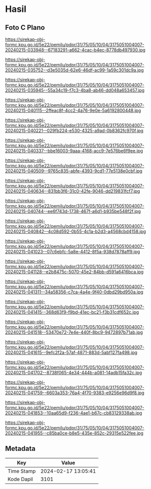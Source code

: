 # Hasil

## Foto C Plano

https://sirekap-obj-formc.kpu.go.id/5e22/pemilu/pdpr/31/75/05/10/04/3175051004007-20240215-033948--67183291-a662-4cac-b4ec-8778db497930.jpg

https://sirekap-obj-formc.kpu.go.id/5e22/pemilu/pdpr/31/75/05/10/04/3175051004007-20240215-035752--d3e5035d-62e6-46df-ac99-1a59c301dc9a.jpg

https://sirekap-obj-formc.kpu.go.id/5e22/pemilu/pdpr/31/75/05/10/04/3175051004007-20240215-035945--55a34c19-f7c3-4ba8-ab46-dd048a653457.jpg

https://sirekap-obj-formc.kpu.go.id/5e22/pemilu/pdpr/31/75/05/10/04/3175051004007-20240215-040115--2ffeac8f-4cc2-4a76-9e0e-5a6192800448.jpg

https://sirekap-obj-formc.kpu.go.id/5e22/pemilu/pdpr/31/75/05/10/04/3175051004007-20240215-040221--029fb224-e530-4325-a9ad-0b8362fc970f.jpg

https://sirekap-obj-formc.kpu.go.id/5e22/pemilu/pdpr/31/75/05/10/04/3175051004007-20240215-040337--bbe16003-9aaa-4168-acc9-7e576be6f9ee.jpg

https://sirekap-obj-formc.kpu.go.id/5e22/pemilu/pdpr/31/75/05/10/04/3175051004007-20240215-040509--9765c835-abfe-4393-9cd1-77e5138e0cbf.jpg

https://sirekap-obj-formc.kpu.go.id/5e22/pemilu/pdpr/31/75/05/10/04/3175051004007-20240215-040634--831bb3f6-31c0-42fe-9046-dd219831fcf7.jpg

https://sirekap-obj-formc.kpu.go.id/5e22/pemilu/pdpr/31/75/05/10/04/3175051004007-20240215-040744--ee6f743d-1738-467f-a6d1-b935be548f2f.jpg

https://sirekap-obj-formc.kpu.go.id/5e22/pemilu/pdpr/31/75/05/10/04/3175051004007-20240215-040842--4c08d592-0b55-4c1a-b2d3-a4568cbd4158.jpg

https://sirekap-obj-formc.kpu.go.id/5e22/pemilu/pdpr/31/75/05/10/04/3175051004007-20240215-041023--07c6ebfc-5a8e-4412-8f5a-938d7878aff9.jpg

https://sirekap-obj-formc.kpu.go.id/5e22/pemilu/pdpr/31/75/05/10/04/3175051004007-20240215-041128--e2b8475c-5070-45e2-84bb-d591a6416bca.jpg

https://sirekap-obj-formc.kpu.go.id/5e22/pemilu/pdpr/31/75/05/10/04/3175051004007-20240215-041311--34a58356-c7ca-4a4e-9f40-0dbd29bd950a.jpg

https://sirekap-obj-formc.kpu.go.id/5e22/pemilu/pdpr/31/75/05/10/04/3175051004007-20240215-041415--368d63f9-f9bd-41ec-bc21-f3b31cdf652c.jpg

https://sirekap-obj-formc.kpu.go.id/5e22/pemilu/pdpr/31/75/05/10/04/3175051004007-20240215-041518--53470e72-7e4e-440f-8bc9-9472897b71ab.jpg

https://sirekap-obj-formc.kpu.go.id/5e22/pemilu/pdpr/31/75/05/10/04/3175051004007-20240215-041615--9efc2f2a-57af-4871-883d-5abf127fa498.jpg

https://sirekap-obj-formc.kpu.go.id/5e22/pemilu/pdpr/31/75/05/10/04/3175051004007-20240215-041702--8738f065-4e34-444b-a081-14adb15fa32c.jpg

https://sirekap-obj-formc.kpu.go.id/5e22/pemilu/pdpr/31/75/05/10/04/3175051004007-20240215-041759--6603a353-76a4-4f70-9383-e9256e96d9f8.jpg

https://sirekap-obj-formc.kpu.go.id/5e22/pemilu/pdpr/31/75/05/10/04/3175051004007-20240215-041853--10aa65d9-f236-4ae1-b67c-cb83129338ab.jpg

https://sirekap-obj-formc.kpu.go.id/5e22/pemilu/pdpr/31/75/05/10/04/3175051004007-20240215-041955--c85ba0ce-b8e5-435e-852c-29315e522fee.jpg


## Metadata

| Key        | Value               |
| ---------- | ------------------- |
| Time Stamp | 2024-02-17 13:05:41 |
| Kode Dapil | 3101                |



